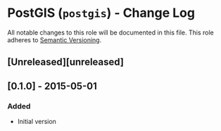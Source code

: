 # PostGIS (`postgis`) - Change Log

All notable changes to this role will be documented in this file.
This role adheres to [Semantic Versioning](http://semver.org/spec/v2.0.0.html).

## [Unreleased][unreleased]

## [0.1.0] - 2015-05-01

### Added
* Initial version
